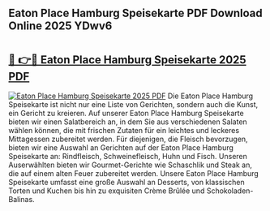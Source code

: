 ## Eaton Place Hamburg Speisekarte PDF Download Online 2025 YDwv6

# <h2><a href="http://gccb9a.nevu.top/?p=Eaton+Place+Hamburg+Speisekarte">🔗 👉🔴 Eaton Place Hamburg Speisekarte 2025 PDF</a></h2>

[![Eaton Place Hamburg Speisekarte 2025 PDF](https://i.imgur.com/dBaPXMq.png)](http://gccb9a.nevu.top/?p=Eaton+Place+Hamburg+Speisekarte)
Die Eaton Place Hamburg Speisekarte ist nicht nur eine Liste von Gerichten, sondern auch die Kunst, ein Gericht zu kreieren. Auf unserer Eaton Place Hamburg Speisekarte bieten wir einen Salatbereich an, in dem Sie aus verschiedenen Salaten wählen können, die mit frischen Zutaten für ein leichtes und leckeres Mittagessen zubereitet werden. Für diejenigen, die Fleisch bevorzugen, bieten wir eine Auswahl an Gerichten auf der Eaton Place Hamburg Speisekarte an: Rindfleisch, Schweinefleisch, Huhn und Fisch. Unseren Auserwählten bieten wir Gourmet-Gerichte wie Schaschlik und Steak an, die auf einem alten Feuer zubereitet werden. Unsere Eaton Place Hamburg Speisekarte umfasst eine große Auswahl an Desserts, von klassischen Torten und Kuchen bis hin zu exquisiten Crème Brûlée und Schokoladen-Balinas.
